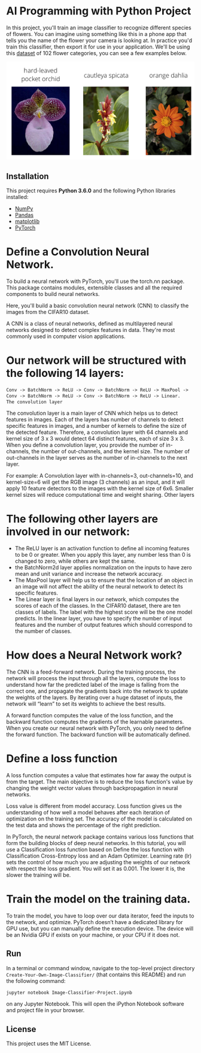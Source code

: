 # AI Programming with Python Project

In this project, you'll train an image classifier to recognize different species of flowers. You can imagine using something like this in a phone app that tells you the name of the flower your camera is looking at. In practice you'd train this classifier, then export it for use in your application. We'll be using this [dataset](http://www.robots.ox.ac.uk/~vgg/data/flowers/102/index.html) of 102 flower categories, you can see a few examples below.

![](assets/Flowers.png) 

## Installation
This project requires **Python 3.6.0** and the following Python libraries installed:
- [NumPy](http://www.numpy.org/)
- [Pandas](http://pandas.pydata.org)
- [matplotlib](http://matplotlib.org/)
- [PyTorch](https://pytorch.org/)


# Define a Convolution Neural Network.

To build a neural network with PyTorch, you'll use the torch.nn package. This package contains modules, extensible classes and all the required components to build neural networks.

Here, you'll build a basic convolution neural network (CNN) to classify the images from the CIFAR10 dataset.

A CNN is a class of neural networks, defined as multilayered neural networks designed to detect complex features in data. They're most commonly used in computer vision applications.

# Our network will be structured with the following 14 layers:
```
Conv -> BatchNorm -> ReLU -> Conv -> BatchNorm -> ReLU -> MaxPool -> Conv -> BatchNorm -> ReLU -> Conv -> BatchNorm -> ReLU -> Linear.
The convolution layer
```

The convolution layer is a main layer of CNN which helps us to detect features in images. Each of the layers has number of channels to detect specific features in images, and a number of kernels to define the size of the detected feature. Therefore, a convolution layer with 64 channels and kernel size of 3 x 3 would detect 64 distinct features, each of size 3 x 3. When you define a convolution layer, you provide the number of in-channels, the number of out-channels, and the kernel size. The number of out-channels in the layer serves as the number of in-channels to the next layer.

For example: A Convolution layer with in-channels=3, out-channels=10, and kernel-size=6 will get the RGB image (3 channels) as an input, and it will apply 10 feature detectors to the images with the kernel size of 6x6. Smaller kernel sizes will reduce computational time and weight sharing.
Other layers

# The following other layers are involved in our network:

+    The ReLU layer is an activation function to define all incoming features to be 0 or greater. When you apply this layer, any number less than 0 is changed to zero, while others are kept the same.
+   the BatchNorm2d layer applies normalization on the inputs to have zero mean and unit variance and increase the network accuracy.
+  The MaxPool layer will help us to ensure that the location of an object in an image will not affect the ability of the neural network to detect its specific features.
+    The Linear layer is final layers in our network, which computes the scores of each of the classes. In the CIFAR10 dataset, there are ten classes of labels. The label with the highest score will be the one model predicts. In the linear layer, you have to specify the number of input features and the number of output features which should correspond to the number of classes.

# How does a Neural Network work?

The CNN is a feed-forward network. During the training process, the network will process the input through all the layers, compute the loss to understand how far the predicted label of the image is falling from the correct one, and propagate the gradients back into the network to update the weights of the layers. By iterating over a huge dataset of inputs, the network will “learn” to set its weights to achieve the best results.

A forward function computes the value of the loss function, and the backward function computes the gradients of the learnable parameters. When you create our neural network with PyTorch, you only need to define the forward function. The backward function will be automatically defined.

# Define a loss function

A loss function computes a value that estimates how far away the output is from the target. The main objective is to reduce the loss function's value by changing the weight vector values through backpropagation in neural networks.

Loss value is different from model accuracy. Loss function gives us the understanding of how well a model behaves after each iteration of optimization on the training set. The accuracy of the model is calculated on the test data and shows the percentage of the right prediction.

In PyTorch, the neural network package contains various loss functions that form the building blocks of deep neural networks. In this tutorial, you will use a Classification loss function based on Define the loss function with Classification Cross-Entropy loss and an Adam Optimizer. Learning rate (lr) sets the control of how much you are adjusting the weights of our network with respect the loss gradient. You will set it as 0.001. The lower it is, the slower the training will be.

# Train the model on the training data.

To train the model, you have to loop over our data iterator, feed the inputs to the network, and optimize. PyTorch doesn’t have a dedicated library for GPU use, but you can manually define the execution device. The device will be an Nvidia GPU if exists on your machine, or your CPU if it does not.




## Run
In a terminal or command window, navigate to the top-level project directory `Create-Your-Own-Image-Classifier/` (that contains this README) and run the following command:
```bash
jupyter notebook Image-Classifier-Project.ipynb
```
on any Jupyter Notebook.
This will open the iPython Notebook software and project file in your browser.

## License
This project uses the MIT License.
